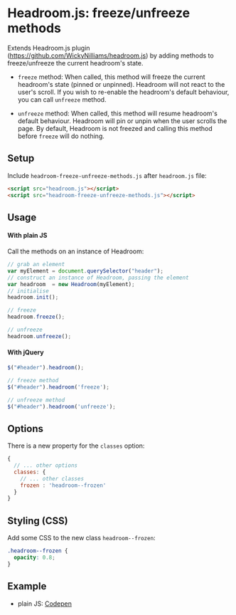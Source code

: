 # Headroom.js: freeze/unfreeze methods
Extends Headroom.js plugin (https://github.com/WickyNilliams/headroom.js) by adding methods to freeze/unfreeze the current headroom's state.

- `freeze` method:
When called, this method will freeze the current headroom's state (pinned or unpinned). Headroom will not react to the user's scroll. If you wish to re-enable the headroom's default behaviour, you can call `unfreeze` method. 

- `unfreeze` method:
When called, this method will resume headroom's default behaviour. Headroom will pin or unpin when the user scrolls the page. By default, Headroom is not freezed and calling this method before `freeze` will do nothing. 

## Setup
Include `headroom-freeze-unfreeze-methods.js` after `headroom.js` file:
```html
<script src="headroom.js"></script>
<script src="headroom-freeze-unfreeze-methods.js"></script>
```

## Usage
#### With plain JS
Call the methods on an instance of Headroom:

```javascript
// grab an element
var myElement = document.querySelector("header");
// construct an instance of Headroom, passing the element
var headroom  = new Headroom(myElement);
// initialise
headroom.init();

// freeze 
headroom.freeze();

// unfreeze
headroom.unfreeze();
```

#### With jQuery
```javascript
$("#header").headroom();

// freeze method
$("#header").headroom('freeze');

// unfreeze method
$("#header").headroom('unfreeze');
```

## Options
There is a new property for the `classes` option:
```javascript
{
  // ... other options
  classes: {
    // ... other classes
    frozen : 'headroom--frozen'
  }
}
```

## Styling (CSS)
Add some CSS to the new class `headroom--frozen`: 
```css
.headroom--frozen {
  opacity: 0.8;
}
```

## Example
- plain JS: [Codepen](https://codepen.io/andreivictor/pen/oymbLO)
